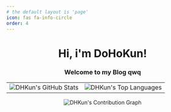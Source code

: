 ```yaml
---
# the default layout is 'page'
icon: fas fa-info-circle
order: 4
---
```


<h1 align="center">Hi, i'm DoHoKun!</h1>

<h3 align="center">Welcome to my Blog qwq</h3>

<div align="center">
  <table>
    <tr>
      <td valign="top"><img src="https://github-readme-stats.vercel.app/api?username=DHKun&theme=github&hide_border=true" alt="DHKun's GitHub Stats" /></td>
      <td valign="top"><img src="https://github-readme-stats.vercel.app/api/top-langs/?username=DHKun&theme=github&hide_border=true&layout=compact" alt="DHKun's Top Languages" /></td>
    </tr>
  </table>
  <img src="https://github-readme-activity-graph.vercel.app/graph?username=DHKun&theme=github&hide_border=true" alt="DHKun's Contribution Graph" />
</div>

